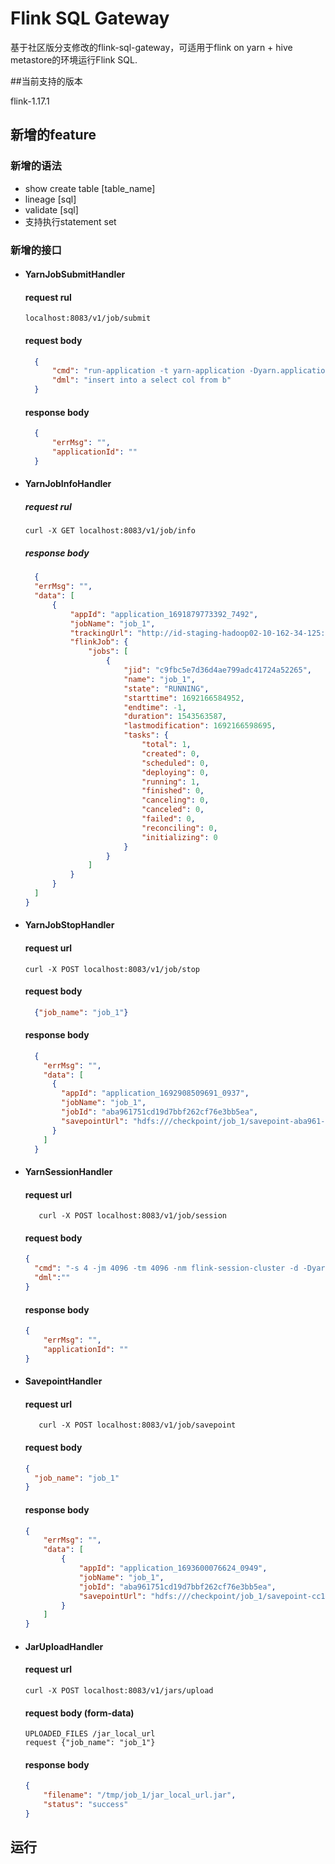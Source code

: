 # Flink SQL Gateway

基于社区版分支修改的flink-sql-gateway，可适用于flink on yarn + hive metastore的环境运行Flink SQL.

##当前支持的版本

flink-1.17.1


## 新增的feature

### 新增的语法

- show create table [table_name]
- lineage [sql]
- validate [sql]
- 支持执行statement set


### 新增的接口
- #### YarnJobSubmitHandler
  #### request rul
  ```
  localhost:8083/v1/job/submit
  ```
  #### request body
  
  ```json
    {
        "cmd": "run-application -t yarn-application -Dyarn.application.queue=queue -Dyarn.application.name=job_1  --class main.class.path --parallelism 1 -Djobmanager.memory.process.size=1G -Dtaskmanager.memory.process.size=1G -Dtaskmanager.numberOfTaskSlots=1 /jarPath ",
        "dml": "insert into a select col from b"
    }
  ```  
  #### response body
  ```json
    {
        "errMsg": "",
        "applicationId": ""
    }
  ```
  

- #### YarnJobInfoHandler
  ##### request rul
  ```
  curl -X GET localhost:8083/v1/job/info
  ```
  ##### response body
  ```json
    {
    "errMsg": "",
    "data": [
        {
            "appId": "application_1691879773392_7492",
            "jobName": "job_1",
            "trackingUrl": "http://id-staging-hadoop02-10-162-34-125:8088/proxy/application_1691879773392_7492/",
            "flinkJob": {
                "jobs": [
                    {
                        "jid": "c9fbc5e7d36d4ae799adc41724a52265",
                        "name": "job_1",
                        "state": "RUNNING",
                        "starttime": 1692166584952,
                        "endtime": -1,
                        "duration": 1543563587,
                        "lastmodification": 1692166598695,
                        "tasks": {
                            "total": 1,
                            "created": 0,
                            "scheduled": 0,
                            "deploying": 0,
                            "running": 1,
                            "finished": 0,
                            "canceling": 0,
                            "canceled": 0,
                            "failed": 0,
                            "reconciling": 0,
                            "initializing": 0
                        }
                    }
                ]
            }
        }
    ]
  }

  
- #### YarnJobStopHandler
  #### request url
  ```
  curl -X POST localhost:8083/v1/job/stop
  ```
  #### request body
  ```json
    {"job_name": "job_1"}
  ```
  #### response body
  ```json
    {
      "errMsg": "",
      "data": [
        {
          "appId": "application_1692908509691_0937",
          "jobName": "job_1",
          "jobId": "aba961751cd19d7bbf262cf76e3bb5ea",
          "savepointUrl": "hdfs:///checkpoint/job_1/savepoint-aba961-474dff935940"
        }
      ]
    }
  ```


- #### YarnSessionHandler
    #### request url
    ```
       curl -X POST localhost:8083/v1/job/session
    ```
    #### request body
    ```json
    {
      "cmd": "-s 4 -jm 4096 -tm 4096 -nm flink-session-cluster -d -Dyarn.application.queue=queue",
      "dml":""
    }
    ```
    #### response body
    ```json
    {
        "errMsg": "",
        "applicationId": ""
    }
    ```

- #### SavepointHandler
  #### request url
    ```
       curl -X POST localhost:8083/v1/job/savepoint
    ```
  #### request body
    ```json
    {
      "job_name": "job_1"
    }
    ```
  #### response body
    ```json
    {
        "errMsg": "",
        "data": [
            {
                "appId": "application_1693600076624_0949",
                "jobName": "job_1",
                "jobId": "aba961751cd19d7bbf262cf76e3bb5ea",
                "savepointUrl": "hdfs:///checkpoint/job_1/savepoint-cc157a-e2309081942a"
            }
        ]
    }
    ```

- #### JarUploadHandler
  #### request url
    ```
    curl -X POST localhost:8083/v1/jars/upload
    ```
  #### request body (form-data)
    
    ```
    UPLOADED_FILES /jar_local_url
    request {"job_name": "job_1"}
    ```
  #### response body
    ```json
    {
        "filename": "/tmp/job_1/jar_local_url.jar",
        "status": "success"
    }
    ```
  
## 运行
